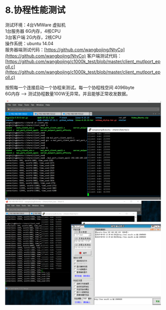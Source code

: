 # 8.协程性能测试

测试环境：4台VMWare 虚拟机  
1台服务器 6G内存，4核CPU  
3台客户端 2G内存，2核CPU  
操作系统：ubuntu 14.04  
服务器端测试代码：[https://github.com/wangbojing/NtyCo](https://github.com/wangbojing/NtyCo) 
客户端测试代码：[https://github.com/wangbojing/c1000k_test/blob/master/client_mutlport_epoll.c](https://github.com/wangbojing/c1000k_test/blob/master/client_mutlport_epoll.c)

按照每一个连接启动一个协程来测试。每一个协程栈空间 4096byte  
6G内存 –> 测试协程数量100W无异常。并且能够正常收发数据。

![性能测试图1](../image/9_1.png)
![性能测试图2](../image/9_2.png)



